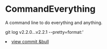 # CommandEverything
A command line to do everything and anything.

git log v2.2.0...v2.2.1 --pretty=format:'<li> <a href="http://github.com/SneakyTactician/CommandEverything/commit/%H">view commit &bull
